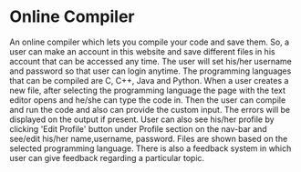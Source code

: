 # Online Compiler
An online compiler which lets you compile your code and save them.
So, a user can make an account in this website and save different files in his account that can be accessed any time.
The user will set his/her username and password so that user can login anytime.
The programming languages that can be compiled are C, C++, Java and Python.
When a user creates a new file, after selecting the programming language the page with the text editor opens and he/she can type the code in.
Then the user can compile and run the code and also can provide the custom input.
The errors will be displayed on the output if present.
User can also see his/her profile by clicking 'Edit Profile' button under Profile section on the nav-bar and see/edit his/her name,username,
password.
Files are shown based on the selected programming language.
There is also a feedback system in which user can give feedback regarding a particular topic.
